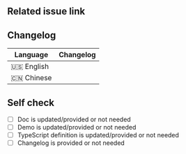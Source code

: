 <!--
First of all, thank you for your contribution! 😄

New feature please send pull request to feature branch, and rest to master branch.
Pull request will be merged after one of collaborators approve.
Please makes sure that these form are filled before submitting your pull request, thank you!
-->

## Related issue link

<!--
Describe the source of requirement, like related issue link.
-->

## Changelog

<!--
Describe changes from userside, and list all potential break changes or other risks.
--->

| Language   | Changelog |
| ---------- | --------- |
| 🇺🇸 English |           |
| 🇨🇳 Chinese |           |

## Self check

- [ ] Doc is updated/provided or not needed
- [ ] Demo is updated/provided or not needed
- [ ] TypeScript definition is updated/provided or not needed
- [ ] Changelog is provided or not needed

